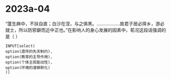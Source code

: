 # 2023a-04
“蓬生麻中，不扶自直；白沙在涅，与之俱黑。………………故君子居必择乡，游必就士，所以防邪僻而近中正也。”在影响人的身心发展的因素中，荀况这段话强调的是（ ）
```meta-bind
INPUT[select(
option(遗传的先天制约),
option(教育的主导作用),
option(个体主观能动性),
option(环境的潜移默化)
)]
```